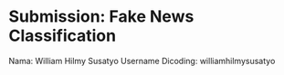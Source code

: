 # Submission: Fake News Classification

Nama: William Hilmy Susatyo
Username Dicoding: williamhilmysusatyo


